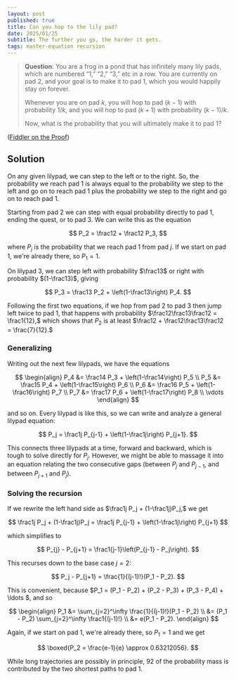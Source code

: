 ```yaml
---
layout: post
published: true
title: Can you hop to the lily pad?
date: 2025/01/25
subtitle: The further you go, the harder it gets.
tags: master-equation recursion
---
```


>**Question**: You are a frog in a pond that has infinitely many lily pads, which are numbered “1,” “2,” “3,” etc in a row. You are currently on pad $2$, and your goal is to make it to pad $1$, which you would happily stay on forever.
>
>Whenever you are on pad $k$, you will hop to pad $(k−1)$ with probability $1/k$, and you will hop to pad $(k+1)$ with probability $(k−1)/k$.
>
>Now, what is the probability that you will ultimately make it to pad $1$?

<!--more-->

([Fiddler on the Proof](https://thefiddler.substack.com/p/can-you-hop-to-the-lily-pad))

## Solution

On any given lilypad, we can step to the left or to the right. So, the probability we reach pad $1$ is always equal to the probability we step to the left and go on to reach pad $1$ plus the probability we step to the right and go on to reach pad $1$. 

Starting from pad $2$ we can step with equal probability directly to pad $1$, ending the quest, or to pad $3$. We can write this as the equation

$$ P_2 = \frac12 + \frac12 P_3, $$

where $P_j$ is the probability that we reach pad $1$ from pad $j$. If we start on pad $1$, we're already there, so $P_1 = 1.$ 

On lilypad $3$, we can step left with probability $\frac13$ or right with probability $(1-\frac13)$, giving

$$ P_3 = \frac13 P_2 + \left(1-\frac13\right) P_4. $$

Following the first two equations, if we hop from pad $2$ to pad $3$ then jump left twice to pad $1$, that happens with probability $\frac12\frac13\frac12 = \frac1{12},$ which shows that $P_2$ is at least $\frac12 + \frac12\frac13\frac12 = \frac{7}{12}.$

### Generalizing

Writing out the next few lilypads, we have the equations

$$
  \begin{align}
    P_4 &= \frac14 P_3 + \left(1-\frac14\right) P_5 \\
    P_5 &= \frac15 P_4 + \left(1-\frac15\right) P_6 \\
    P_6 &= \frac16 P_5 + \left(1-\frac16\right) P_7 \\
    P_7 &= \frac17 P_6 + \left(1-\frac17\right) P_8 \\
      \vdots
  \end{align}
$$

and so on. Every lilypad is like this, so we can write and analyze a general lilypad equation:

$$ P_j = \frac1j P_{j-1} + \left(1-\frac1j\right) P_{j+1}. $$

This connects three lilypads at a time, forward and backward, which is tough to solve directly for $P_j$. However, we might be able to massage it into an equation relating the two consecutive gaps (between $P_j$ and $P_{j-1}$, and between $P_{j+1}$ and $P_j$). 

### Solving the recursion

If we rewrite the left hand side as $\frac1j P_j + (1-\frac1j)P_j,$ we get

$$ \frac1j P_j + (1-\frac1j)P_j = \frac1j P_{j-1} + \left(1-\frac1j\right) P_{j+1} $$ 

which simplifies to

$$ P_{j} - P_{j+1} = \frac1{j-1}\left(P_{j-1} - P_j\right). $$

This recurses down to the base case $j=2$:

$$ P_j - P_{j+1} = \frac{1}{(j-1)!}(P_1 - P_2). $$

This is convenient, because $P_1 = (P_1 - P_2) + (P_2 - P_3) + (P_3 - P_4) + \ldots $, and so

$$ 
  \begin{align}
    P_1 &= \sum_{j=2}^\infty \frac{1}{(j-1)!}(P_1 - P_2) \\
        &= (P_1 - P_2) \sum_{j=2}^\infty \frac1{(j-1)!} \\
        &= e(P_1 - P_2).
  \end{align}
$$

Again, if we start on pad $1$, we're already there, so $P_1 = 1$ and we get 

$$ \boxed{P_2 = \frac{e-1}{e} \approx 0.63212056}. $$

While long trajectories are possibly in principle, $92%$ of the probability mass is contributed by the two shortest paths to pad $1$.

<br>
